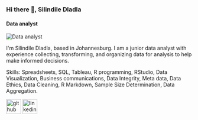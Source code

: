 ### Hi there 👋, Silindile Dladla
#### Data analyst
![Data analyst](https://media.licdn.com/dms/image/D4D03AQHxN9ALogKQGg/profile-displayphoto-shrink_100_100/0/1686229232191?e=1718236800&v=beta&t=rKfSvCpHPLVOXZAOEOnArT7CSpJtwJcLpfv0nZ_Nisg)

I'm Silindile Dladla, based in Johannesburg. I am a junior data analyst with experience collecting, transforming, and organizing data for analysis to help make informed decisions.

Skills: Spreadsheets, SQL, Tableau, R programming, RStudio, Data Visualization, Business communications, Data Integrity, Meta data, Data Ethics, Data Cleaning, R Markdown, Sample Size Determination, Data Aggregation.

[<img src='https://cdn.jsdelivr.net/npm/simple-icons@3.0.1/icons/github.svg' alt='github' height='40'>](https://github.com/silindiledladla)  [<img src='https://cdn.jsdelivr.net/npm/simple-icons@3.0.1/icons/linkedin.svg' alt='linkedin' height='40'>](https://www.linkedin.com/in/silindiledladla/)  



